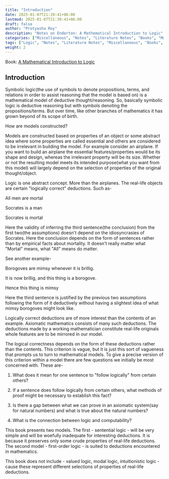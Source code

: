 ```yaml
---
title: "Introduction"
date: 2025-01-07T21:39:41+06:00
lastmod: 2025-01-07T21:39:41+06:00
draft: false
author: "Protyasha Roy"
description: "Notes on Enderton: A Mathematical Introduction to Logic"
categories: ["Miscellaneous", "Notes", "Literature Notes", "Books", "Mathematics"]
tags: ["Logic", "Notes", "Literature Notes", "Miscellaneous", "Books", "Mathematics"]
weight: 2
---
```


Book: [A Mathematical Introduction to Logic](/miscellaneous/notes/literature-notes/enderton-a-mathematical-introduction-to-logic/)

## Introduction

Symbolic logic(the use of symbols to denote propositions, terms, and relations in order to assist reasoning that the model is based on) is a mathematical model of deductive thought/reasoning. So, basically symbolic logic is deductive reasoning but with symbols denoting the propositions/terms. But over time, like other branches of mathematics it has grown beyond of its scope of birth.

How are models constructed?

Models are constructed based on properties of an object or some abstract idea where some properties are called essential and others are considered to be irrelevant in building the model. For example consider an airplane. If you want to build an airplane the essential features/properties would be its shape and design, whereas the irrelevant property will be its size. Whether or not the resulting model meets its intended purpose(what you want from this model) will largely depend on the selection of properties of the original thought/object.

Logic is one abstract concept. More than the airplanes. The real-life objects are certain "logically correct" deductions. Such as-

All men are mortal

Socrates is a man

Socrates is mortal

Here the validity of inferring the third sentence(the conclusion) from the first two(the assumptions) doesn't depend on the idiosyncrasies of Socrates. Here the conclusion depends on the form of sentences rather than by empirical facts about mortality. It doesn't really matter what "Mortal" means, what "All" means do matter.

See another example-

Borogoves are mimsy whenever it is brillig.

It is now brillig, and this thing is a borogove.

Hence this thing is mimsy

Here the third sentence is justified by the previous two assumptions following the form of it deductively without having a slightest idea of what mimsy borogoves might look like.

Logically correct deductions are of more interest than the contents of an example. Axiomatic mathematics consists of many such deductions. The deductions made by a working mathematician constitute real-life originals whole features are to be mirrored in our model.

The logical correctness depends on the form of these deductions rather than the contents. This criterion is vague, but it is just this sort of vagueness that prompts us to turn to mathematical models. To give a precise version of this criterion within a model there are few questions we initially be most concerned with. These are-

1. What does it mean for one sentence to "follow logically" from certain others?

2. If a sentence does follow logically from certain others, what methods of proof might be necessary to establish this fact?

3. Is there a gap between what we can prove in an axiomatic system(say for natural numbers) and what is true about the natural numbers?

4. What is the connection between logic and computability?

This book presents two models. The first - sentential logic - will be very simple and will be woefully inadequate for interesting deductions. It is because it preserves only some crude properties of real-life deductions. The second model - first-order logic - is suited to deductions encountered in mathematics.

This book does not include - valued logic, modal logic, intuitionistic logic - cause these represent different selections of properties of real-life deductions.